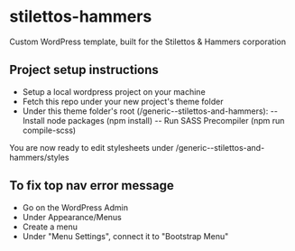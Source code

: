 # stilettos-hammers
Custom WordPress template, built for the Stilettos &
Hammers corporation



## Project setup instructions
- Setup a local wordpress project on your machine
- Fetch this repo under your new project's theme folder
- Under this theme folder's root (/generic--stilettos-and-hammers):
-- Install node packages (npm install)
-- Run SASS Precompiler (npm run compile-scss)

You are now ready to edit stylesheets under /generic--stilettos-and-hammers/styles

## To fix top nav error message
- Go on the WordPress Admin
- Under Appearance/Menus
- Create a menu
- Under "Menu Settings", connect it to "Bootstrap Menu"